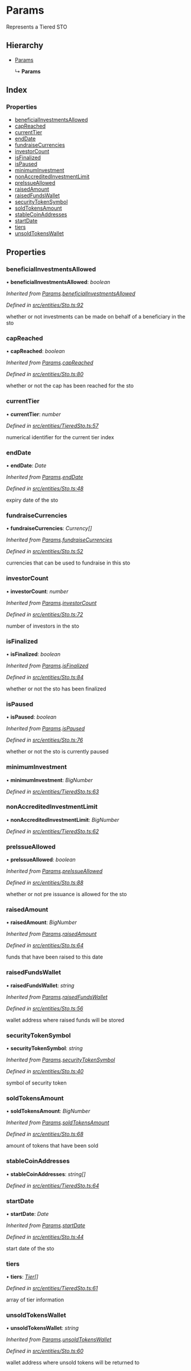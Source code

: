 # Params

Represents a Tiered STO

## Hierarchy

* [Params](_entities_sto_.params.md)

  ↳ **Params**

## Index

### Properties

* [beneficialInvestmentsAllowed](_entities_tieredsto_.params.md#beneficialinvestmentsallowed)
* [capReached](_entities_tieredsto_.params.md#capreached)
* [currentTier](_entities_tieredsto_.params.md#currenttier)
* [endDate](_entities_tieredsto_.params.md#enddate)
* [fundraiseCurrencies](_entities_tieredsto_.params.md#fundraisecurrencies)
* [investorCount](_entities_tieredsto_.params.md#investorcount)
* [isFinalized](_entities_tieredsto_.params.md#isfinalized)
* [isPaused](_entities_tieredsto_.params.md#ispaused)
* [minimumInvestment](_entities_tieredsto_.params.md#minimuminvestment)
* [nonAccreditedInvestmentLimit](_entities_tieredsto_.params.md#nonaccreditedinvestmentlimit)
* [preIssueAllowed](_entities_tieredsto_.params.md#preissueallowed)
* [raisedAmount](_entities_tieredsto_.params.md#raisedamount)
* [raisedFundsWallet](_entities_tieredsto_.params.md#raisedfundswallet)
* [securityTokenSymbol](_entities_tieredsto_.params.md#securitytokensymbol)
* [soldTokensAmount](_entities_tieredsto_.params.md#soldtokensamount)
* [stableCoinAddresses](_entities_tieredsto_.params.md#stablecoinaddresses)
* [startDate](_entities_tieredsto_.params.md#startdate)
* [tiers](_entities_tieredsto_.params.md#tiers)
* [unsoldTokensWallet](_entities_tieredsto_.params.md#unsoldtokenswallet)

## Properties

### beneficialInvestmentsAllowed

• **beneficialInvestmentsAllowed**: _boolean_

_Inherited from_ [_Params_](_entities_sto_.params.md)_._[_beneficialInvestmentsAllowed_](_entities_sto_.params.md#beneficialinvestmentsallowed)

_Defined in_ [_src/entities/Sto.ts:92_](https://github.com/PolymathNetwork/polymath-sdk/blob/550676f/src/entities/Sto.ts#L92)

whether or not investments can be made on behalf of a beneficiary in the sto

### capReached

• **capReached**: _boolean_

_Inherited from_ [_Params_](_entities_sto_.params.md)_._[_capReached_](_entities_sto_.params.md#capreached)

_Defined in_ [_src/entities/Sto.ts:80_](https://github.com/PolymathNetwork/polymath-sdk/blob/550676f/src/entities/Sto.ts#L80)

whether or not the cap has been reached for the sto

### currentTier

• **currentTier**: _number_

_Defined in_ [_src/entities/TieredSto.ts:57_](https://github.com/PolymathNetwork/polymath-sdk/blob/550676f/src/entities/TieredSto.ts#L57)

numerical identifier for the current tier index

### endDate

• **endDate**: _Date_

_Inherited from_ [_Params_](_entities_sto_.params.md)_._[_endDate_](_entities_sto_.params.md#enddate)

_Defined in_ [_src/entities/Sto.ts:48_](https://github.com/PolymathNetwork/polymath-sdk/blob/550676f/src/entities/Sto.ts#L48)

expiry date of the sto

### fundraiseCurrencies

• **fundraiseCurrencies**: _Currency\[\]_

_Inherited from_ [_Params_](_entities_sto_.params.md)_._[_fundraiseCurrencies_](_entities_sto_.params.md#fundraisecurrencies)

_Defined in_ [_src/entities/Sto.ts:52_](https://github.com/PolymathNetwork/polymath-sdk/blob/550676f/src/entities/Sto.ts#L52)

currencies that can be used to fundraise in this sto

### investorCount

• **investorCount**: _number_

_Inherited from_ [_Params_](_entities_sto_.params.md)_._[_investorCount_](_entities_sto_.params.md#investorcount)

_Defined in_ [_src/entities/Sto.ts:72_](https://github.com/PolymathNetwork/polymath-sdk/blob/550676f/src/entities/Sto.ts#L72)

number of investors in the sto

### isFinalized

• **isFinalized**: _boolean_

_Inherited from_ [_Params_](_entities_sto_.params.md)_._[_isFinalized_](_entities_sto_.params.md#isfinalized)

_Defined in_ [_src/entities/Sto.ts:84_](https://github.com/PolymathNetwork/polymath-sdk/blob/550676f/src/entities/Sto.ts#L84)

whether or not the sto has been finalized

### isPaused

• **isPaused**: _boolean_

_Inherited from_ [_Params_](_entities_sto_.params.md)_._[_isPaused_](_entities_sto_.params.md#ispaused)

_Defined in_ [_src/entities/Sto.ts:76_](https://github.com/PolymathNetwork/polymath-sdk/blob/550676f/src/entities/Sto.ts#L76)

whether or not the sto is currently paused

### minimumInvestment

• **minimumInvestment**: _BigNumber_

_Defined in_ [_src/entities/TieredSto.ts:63_](https://github.com/PolymathNetwork/polymath-sdk/blob/550676f/src/entities/TieredSto.ts#L63)

### nonAccreditedInvestmentLimit

• **nonAccreditedInvestmentLimit**: _BigNumber_

_Defined in_ [_src/entities/TieredSto.ts:62_](https://github.com/PolymathNetwork/polymath-sdk/blob/550676f/src/entities/TieredSto.ts#L62)

### preIssueAllowed

• **preIssueAllowed**: _boolean_

_Inherited from_ [_Params_](_entities_sto_.params.md)_._[_preIssueAllowed_](_entities_sto_.params.md#preissueallowed)

_Defined in_ [_src/entities/Sto.ts:88_](https://github.com/PolymathNetwork/polymath-sdk/blob/550676f/src/entities/Sto.ts#L88)

whether or not pre issuance is allowed for the sto

### raisedAmount

• **raisedAmount**: _BigNumber_

_Inherited from_ [_Params_](_entities_sto_.params.md)_._[_raisedAmount_](_entities_sto_.params.md#raisedamount)

_Defined in_ [_src/entities/Sto.ts:64_](https://github.com/PolymathNetwork/polymath-sdk/blob/550676f/src/entities/Sto.ts#L64)

funds that have been raised to this date

### raisedFundsWallet

• **raisedFundsWallet**: _string_

_Inherited from_ [_Params_](_entities_sto_.params.md)_._[_raisedFundsWallet_](_entities_sto_.params.md#raisedfundswallet)

_Defined in_ [_src/entities/Sto.ts:56_](https://github.com/PolymathNetwork/polymath-sdk/blob/550676f/src/entities/Sto.ts#L56)

wallet address where raised funds will be stored

### securityTokenSymbol

• **securityTokenSymbol**: _string_

_Inherited from_ [_Params_](_entities_sto_.params.md)_._[_securityTokenSymbol_](_entities_sto_.params.md#securitytokensymbol)

_Defined in_ [_src/entities/Sto.ts:40_](https://github.com/PolymathNetwork/polymath-sdk/blob/550676f/src/entities/Sto.ts#L40)

symbol of security token

### soldTokensAmount

• **soldTokensAmount**: _BigNumber_

_Inherited from_ [_Params_](_entities_sto_.params.md)_._[_soldTokensAmount_](_entities_sto_.params.md#soldtokensamount)

_Defined in_ [_src/entities/Sto.ts:68_](https://github.com/PolymathNetwork/polymath-sdk/blob/550676f/src/entities/Sto.ts#L68)

amount of tokens that have been sold

### stableCoinAddresses

• **stableCoinAddresses**: _string\[\]_

_Defined in_ [_src/entities/TieredSto.ts:64_](https://github.com/PolymathNetwork/polymath-sdk/blob/550676f/src/entities/TieredSto.ts#L64)

### startDate

• **startDate**: _Date_

_Inherited from_ [_Params_](_entities_sto_.params.md)_._[_startDate_](_entities_sto_.params.md#startdate)

_Defined in_ [_src/entities/Sto.ts:44_](https://github.com/PolymathNetwork/polymath-sdk/blob/550676f/src/entities/Sto.ts#L44)

start date of the sto

### tiers

• **tiers**: [_Tier_](_entities_tieredsto_.tier.md)_\[\]_

_Defined in_ [_src/entities/TieredSto.ts:61_](https://github.com/PolymathNetwork/polymath-sdk/blob/550676f/src/entities/TieredSto.ts#L61)

array of tier information

### unsoldTokensWallet

• **unsoldTokensWallet**: _string_

_Inherited from_ [_Params_](_entities_sto_.params.md)_._[_unsoldTokensWallet_](_entities_sto_.params.md#unsoldtokenswallet)

_Defined in_ [_src/entities/Sto.ts:60_](https://github.com/PolymathNetwork/polymath-sdk/blob/550676f/src/entities/Sto.ts#L60)

wallet address where unsold tokens will be returned to

